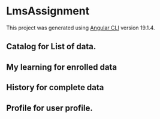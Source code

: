 # LmsAssignment

This project was generated using [Angular CLI](https://github.com/angular/angular-cli) version 19.1.4.

## Catalog for List of data.
## My learning for enrolled data
## History for complete data
## Profile for user profile.